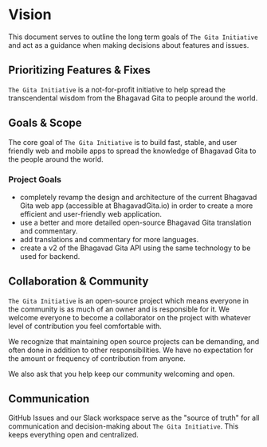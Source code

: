 # Vision

This document serves to outline the long term goals of `The Gita Initiative` and act as a guidance when making decisions about features and issues.

## Prioritizing Features & Fixes

`The Gita Initiative` is a not-for-profit initiative to help spread the transcendental wisdom from the Bhagavad Gita to people around the world.

## Goals & Scope

The core goal of `The Gita Initiative` is to build fast, stable, and user friendly web and mobile apps to spread the knowledge of Bhagavad Gita to the people around the world.

### Project Goals

-  completely revamp the design and architecture of the current Bhagavad Gita web app (accessible at BhagavadGita.io) in order to create a more efficient and user-friendly web application.
- use a better and more detailed open-source Bhagavad Gita translation and commentary.
- add translations and commentary for more languages.
- create a v2 of the Bhagavad Gita API using the same technology to be used for backend.

## Collaboration & Community

`The Gita Initiative` is an open-source project which means everyone in the community is as much of an owner and is responsible for it. We welcome everyone to become a collaborator on the project with whatever level of contribution you feel comfortable with.

We recognize that maintaining open source projects can be demanding, and often done in addition to other responsibilities. We have no expectation for the amount or frequency of contribution from anyone.

We also ask that you help keep our community welcoming and open.

## Communication

GitHub Issues and our Slack workspace serve as the "source of truth" for all communication and decision-making about `The Gita Initiative`. This keeps everything open and centralized.
